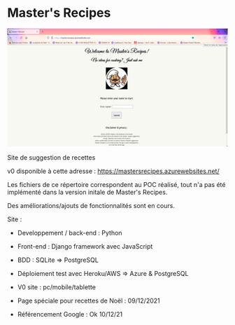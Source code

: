 # Master's Recipes

![Alt text](https://github.com/AmandinePingetPhD/Master_Recipes_Local/blob/58962925f3ffcdea9228b1359cffaaa86689c343/Masters_Recipes_v0.png)

Site de suggestion de recettes

v0 disponible à cette adresse : https://mastersrecipes.azurewebsites.net/

Les fichiers de ce répertoire correspondent au POC réalisé, tout n'a pas été implémenté dans la version initale de Master's Recipes.

Des améliorations/ajouts de fonctionnalités sont en cours.

Site : 

* Developpement / back-end : Python
* Front-end : Django framework avec JavaScript
* BDD : SQLite => PostgreSQL
* Déploiement test avec Heroku/AWS => Azure & PostgreSQL

* V0 site : pc/mobile/tablette

* Page spéciale pour recettes de Noël : 09/12/2021

* Référencement Google : Ok 10/12/21
